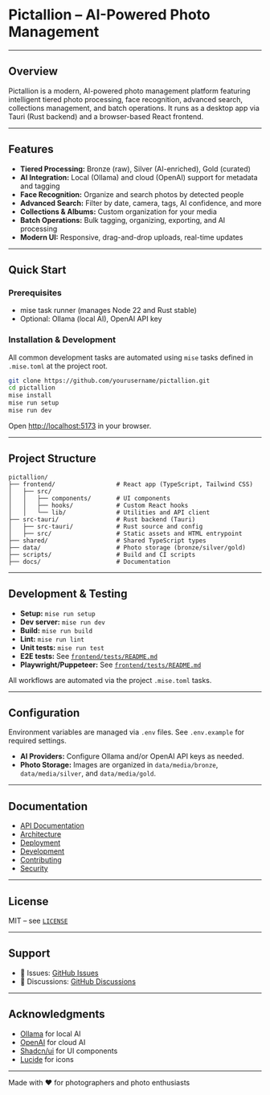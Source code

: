 # Pictallion – AI-Powered Photo Management

---

## Overview

Pictallion is a modern, AI-powered photo management platform featuring intelligent tiered photo processing, face recognition, advanced search, collections management, and batch operations. It runs as a desktop app via Tauri (Rust backend) and a browser-based React frontend.

---

## Features

- **Tiered Processing:** Bronze (raw), Silver (AI-enriched), Gold (curated)
- **AI Integration:** Local (Ollama) and cloud (OpenAI) support for metadata and tagging
- **Face Recognition:** Organize and search photos by detected people
- **Advanced Search:** Filter by date, camera, tags, AI confidence, and more
- **Collections & Albums:** Custom organization for your media
- **Batch Operations:** Bulk tagging, organizing, exporting, and AI processing
- **Modern UI:** Responsive, drag-and-drop uploads, real-time updates

---

## Quick Start

### Prerequisites

- mise task runner (manages Node 22 and Rust stable)
- Optional: Ollama (local AI), OpenAI API key

### Installation & Development

All common development tasks are automated using `mise` tasks defined in `.mise.toml` at the project root.

```bash
git clone https://github.com/yourusername/pictallion.git
cd pictallion
mise install
mise run setup
mise run dev
```

Open [http://localhost:5173](http://localhost:5173) in your browser.

---

## Project Structure

```
pictallion/
├── frontend/                 # React app (TypeScript, Tailwind CSS)
│   ├── src/
│   │   ├── components/       # UI components
│   │   ├── hooks/            # Custom React hooks
│   │   └── lib/              # Utilities and API client
├── src-tauri/                # Rust backend (Tauri)
│   ├── src-tauri/            # Rust source and config
│   ├── src/                  # Static assets and HTML entrypoint
├── shared/                   # Shared TypeScript types
├── data/                     # Photo storage (bronze/silver/gold)
├── scripts/                  # Build and CI scripts
├── docs/                     # Documentation
```

---

## Development & Testing

- **Setup:** `mise run setup`
- **Dev server:** `mise run dev`
- **Build:** `mise run build`
- **Lint:** `mise run lint`
- **Unit tests:** `mise run test`
- **E2E tests:** See [`frontend/tests/README.md`](frontend/tests/README.md:1)
- **Playwright/Puppeteer:** See [`frontend/tests/README.md`](frontend/tests/README.md:1)

All workflows are automated via the project `.mise.toml` tasks.

---

## Configuration

Environment variables are managed via `.env` files. See `.env.example` for required settings.

- **AI Providers:** Configure Ollama and/or OpenAI API keys as needed.
- **Photo Storage:** Images are organized in `data/media/bronze`, `data/media/silver`, and `data/media/gold`.

---

## Documentation

- [API Documentation](API_DOCUMENTATION.md:1)
- [Architecture](ARCHITECTURE.md:1)
- [Deployment](DEPLOYMENT.md:1)
- [Development](DEVELOPMENT.md:1)
- [Contributing](CONTRIBUTING.md:1)
- [Security](SECURITY.md:1)

---

## License

MIT – see [`LICENSE`](LICENSE:1)

---

## Support

- 🐛 Issues: [GitHub Issues](https://github.com/yourusername/pictallion/issues)
- 💬 Discussions: [GitHub Discussions](https://github.com/yourusername/pictallion/discussions)

---

## Acknowledgments

- [Ollama](https://ollama.ai) for local AI
- [OpenAI](https://openai.com) for cloud AI
- [Shadcn/ui](https://ui.shadcn.com) for UI components
- [Lucide](https://lucide.dev) for icons

---

Made with ❤️ for photographers and photo enthusiasts
